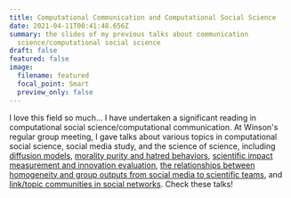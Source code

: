 ```yaml
---
title: Computational Communication and Computational Social Science
date: 2021-04-11T00:41:48.656Z
summary: the slides of my previous talks about communication
  science/computational social science
draft: false
featured: false
image:
  filename: featured
  focal_point: Smart
  preview_only: false
---
```

I love this field so much... I have undertaken a significant reading in computational social science/computational communication. At Winson's regular group meeting, I gave talks about various topics in computational social science, social media study, and the science of science, including [diffusion models](https://www.dropbox.com/s/dahsd95bzpcz146/diffusion_honglin.pptx?dl=0), [morality purity and hatred behaviors](https://www.dropbox.com/s/atmm1d8tkhca2su/Presentation_honglin.pptx?dl=0), [scientific impact measurement and innovation evaluation](https://www.dropbox.com/s/vk6l22ocikgu5n6/honglin_bao.pptx?dl=0), [the relationships between homogeneity and group outputs from social media to scientific teams](https://www.dropbox.com/s/wk23ilkyeucips1/presentation_bao.pptx?dl=0), and [link/topic communities in social networks](https://www.dropbox.com/s/qc62kegi5iqdso2/Presentationbao.pptx?dl=0). Check these talks!